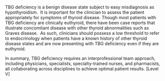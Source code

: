 TBG deficiency is a benign disease state subject to easy misdiagnosis as hypothyroidism.  It is important for the clinician to assess the patient appropriately for symptoms of thyroid disease. Though most patients with TBG deficiency are clinically euthyroid, there have been case reports that illustrate concomitant disease with other thyroid abnormalities such as Graves disease.  As such, clinicians should possess a low threshold to refer to endocrinology when patients have a known history of other thyroid disease states and are now presenting with TBG deficiency even if they are euthyroid.

In summary, TBG deficiency requires an interprofessional team approach, including physicians, specialists, specialty-trained nurses, and pharmacists, all collaborating across disciplines to achieve optimal patient results. [Level V]